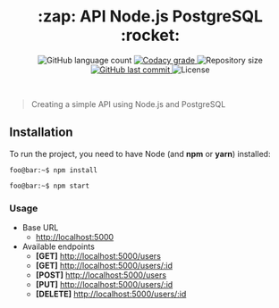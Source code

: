 <h1 align="center">:zap: API Node.js PostgreSQL :rocket:</h1>

<p align="center">
  <img alt="GitHub language count" src="https://img.shields.io/github/languages/count/DanielAntunes97/nodejs-postgres.svg">
  
  <a href="https://www.codacy.com/app/DanielAntunes97/nodejs-postgres">
    <img alt="Codacy grade" src="https://img.shields.io/codacy/grade/c5d63b71751446169f46872d7700adde.svg">
  </a>
  
  <img alt="Repository size" src="https://img.shields.io/github/repo-size/DanielAntunes97/nodejs-postgres.svg">
  
  <a href="https://github.com/DanielAntunes97/nodejs-postgres/commits/master">
    <img alt="GitHub last commit" src="https://img.shields.io/github/last-commit/DanielAntunes97/nodejs-postgres.svg">
  </a>
  
  <img alt="License" src="https://img.shields.io/badge/license-MIT-brightgreen">
</p>

<br>

>Creating a simple API using Node.js and PostgreSQL

## Installation

To run the project, you need to have Node (and **npm** or **yarn**) installed:

```console
foo@bar:~$ npm install
```
```console
foo@bar:~$ npm start
```

### Usage

- Base URL
  - <http://localhost:5000>
- Available endpoints
  - **[GET]** <http://localhost:5000/users>
  - **[GET]** <http://localhost:5000/users/:id>
  - **[POST]** <http://localhost:5000/users>
  - **[PUT]** <http://localhost:5000/users/:id>
  - **[DELETE]** <http://localhost:5000/users/:id>
